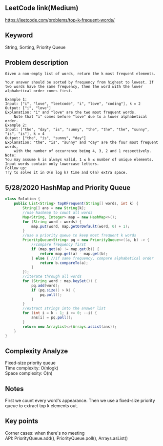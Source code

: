## LeetCode link(Medium)
https://leetcode.com/problems/top-k-frequent-words/

## Keyword
String, Sorting, Priority Queue

## Problem description
```
Given a non-empty list of words, return the k most frequent elements.

Your answer should be sorted by frequency from highest to lowest. If two words have the same frequency, then the word with the lower alphabetical order comes first.

Example 1:
Input: ["i", "love", "leetcode", "i", "love", "coding"], k = 2
Output: ["i", "love"]
Explanation: "i" and "love" are the two most frequent words.
    Note that "i" comes before "love" due to a lower alphabetical order.
Example 2:
Input: ["the", "day", "is", "sunny", "the", "the", "the", "sunny", "is", "is"], k = 4
Output: ["the", "is", "sunny", "day"]
Explanation: "the", "is", "sunny" and "day" are the four most frequent words,
    with the number of occurrence being 4, 3, 2 and 1 respectively.
Note:
You may assume k is always valid, 1 ≤ k ≤ number of unique elements.
Input words contain only lowercase letters.
Follow up:
Try to solve it in O(n log k) time and O(n) extra space.
```
## 5/28/2020 HashMap and Priority Queue

```java
class Solution {
    public List<String> topKFrequent(String[] words, int k) {
        String[] ans = new String[k];
        //use hashmap to count all words
        Map<String, Integer> map = new HashMap<>();
        for (String word : words) {
            map.put(word, map.getOrDefault(word, 0) + 1);
        }
        //use a priority queue to keep most frequent k words
        PriorityQueue<String> pq = new PriorityQueue<>((a, b) -> {
            //compare frequency first
            if (map.get(a) != map.get(b)) {
                return map.get(a) - map.get(b);
            } else { //if same frequency, compare alphabetical order
                return b.compareTo(a);
            }
        });
        //iterate through all words
        for (String word : map.keySet()) {
            pq.add(word);
            if (pq.size() > k) {
                pq.poll();
            }
        }
        //extract strings into the answer list
        for (int i = k - 1; i >= 0; --i) {
            ans[i] = pq.poll();
        }
        return new ArrayList<>(Arrays.asList(ans));
    }
}
```

## Complexity Analyze
Fixed-size priority queue\
Time complexity: O(nlogk)\
Space complexity: O(n)

## Notes
First we count every word's appearance. Then we use a fixed-size priority queue to extract top k elements out.

## Key points
Corner cases: when there's no meeting\
API: PriorityQueue.add(), PriorityQueue.poll(), Arrays.asList()
